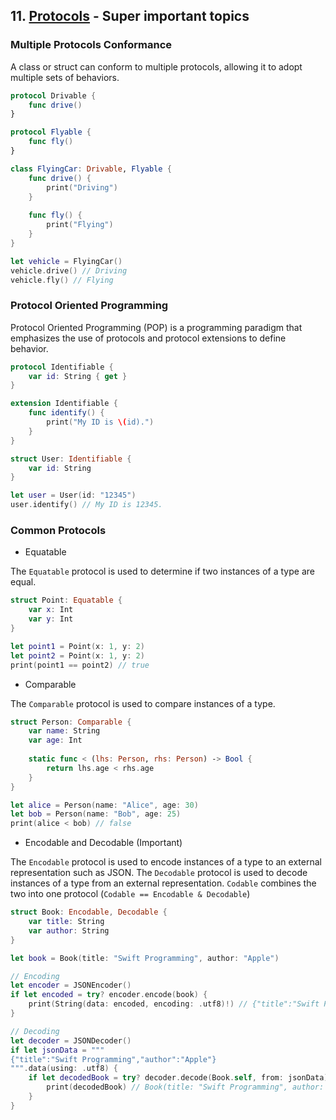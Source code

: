 ## 11. [Protocols](https://docs.swift.org/swift-book/LanguageGuide/Protocols.html) - Super important topics

### Multiple Protocols Conformance

A class or struct can conform to multiple protocols, allowing it to adopt multiple sets of behaviors.

```swift
protocol Drivable {
    func drive()
}

protocol Flyable {
    func fly()
}

class FlyingCar: Drivable, Flyable {
    func drive() {
        print("Driving")
    }
    
    func fly() {
        print("Flying")
    }
}

let vehicle = FlyingCar()
vehicle.drive() // Driving
vehicle.fly() // Flying
```

### Protocol Oriented Programming

Protocol Oriented Programming (POP) is a programming paradigm that emphasizes the use of protocols and protocol extensions to define behavior.

```swift
protocol Identifiable {
    var id: String { get }
}

extension Identifiable {
    func identify() {
        print("My ID is \(id).")
    }
}

struct User: Identifiable {
    var id: String
}

let user = User(id: "12345")
user.identify() // My ID is 12345.
```

### Common Protocols

* Equatable

The `Equatable` protocol is used to determine if two instances of a type are equal.

```swift
struct Point: Equatable {
    var x: Int
    var y: Int
}

let point1 = Point(x: 1, y: 2)
let point2 = Point(x: 1, y: 2)
print(point1 == point2) // true
```

* Comparable

The `Comparable` protocol is used to compare instances of a type.

```swift
struct Person: Comparable {
    var name: String
    var age: Int
    
    static func < (lhs: Person, rhs: Person) -> Bool {
        return lhs.age < rhs.age
    }
}

let alice = Person(name: "Alice", age: 30)
let bob = Person(name: "Bob", age: 25)
print(alice < bob) // false
```

* Encodable and Decodable (Important)

The `Encodable` protocol is used to encode instances of a type to an external representation such as JSON. The `Decodable` protocol is used to decode instances of a type from an external representation. `Codable` combines the two into one protocol (`Codable == Encodable & Decodable`)

```swift
struct Book: Encodable, Decodable {
    var title: String
    var author: String
}

let book = Book(title: "Swift Programming", author: "Apple")

// Encoding
let encoder = JSONEncoder()
if let encoded = try? encoder.encode(book) {
    print(String(data: encoded, encoding: .utf8)!) // {"title":"Swift Programming","author":"Apple"}
}

// Decoding
let decoder = JSONDecoder()
if let jsonData = """
{"title":"Swift Programming","author":"Apple"}
""".data(using: .utf8) {
    if let decodedBook = try? decoder.decode(Book.self, from: jsonData) {
        print(decodedBook) // Book(title: "Swift Programming", author: "Apple")
    }
}
```
